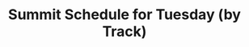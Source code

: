 ---
layout       : blocks/page-component
component    : schedule/summit-day-by-track.html
day          : Tue
title        : Summit Schedule for Tuesday (by Track)
type         : schedule
---